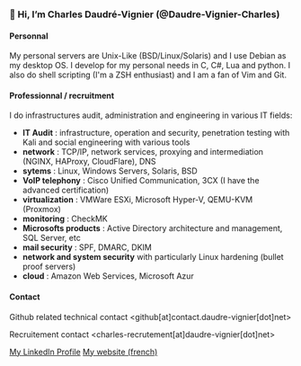 ### 👋 Hi, I’m Charles Daudré-Vignier (@Daudre-Vignier-Charles)

#### Personnal
My personal servers are Unix-Like (BSD/Linux/Solaris) and I use Debian as my desktop OS.
I develop for my personal needs in C, C#, Lua and python. I also do shell scripting (I'm a ZSH enthusiast) and I am a fan of Vim and Git.

#### Professionnal / recruitment 
I do infrastructures audit, administration and engineering in various IT fields:
- **IT Audit** : infrastructure, operation and security, penetration testing with Kali and social engineering with various tools
- **network** : TCP/IP, network services, proxying and intermediation (NGINX, HAProxy, CloudFlare), DNS
- **sytems** : Linux, Windows Servers, Solaris, BSD
- **VoIP telephony** : Cisco Unified Communication, 3CX (I have the advanced certification)
- **virtualization** : VMWare ESXi, Microsoft Hyper-V, QEMU-KVM (Proxmox)
- **monitoring** : CheckMK
- **Microsofts products** : Active Directory architecture and management, SQL Server, etc
- **mail security** : SPF, DMARC, DKIM
- **network and system security** with particularly Linux hardening (bullet proof servers)
- **cloud** : Amazon Web Services, Microsoft Azur

#### Contact
Github related technical contact
<github[at]contact.daudre-vignier[dot]net>

Recruitement contact
<charles-recrutement[at]daudre-vignier[dot]net>

[My LinkedIn Profile](https://www.linkedin.com/in/charles-daudr%C3%A9-vignier-6891a3189/)
[My website (french)](https://charles.daudre-vignier.net)
